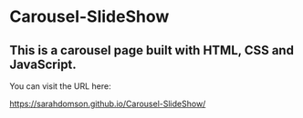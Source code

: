 # Carousel-SlideShow

## This is a carousel page built with HTML, CSS and JavaScript.


You can visit the URL here:

https://sarahdomson.github.io/Carousel-SlideShow/
